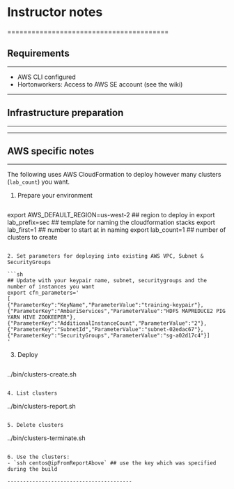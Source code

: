 # Instructor notes
========================================

## Requirements
----------------------------------------

- AWS CLI configured
- Hortonworkers: Access to AWS SE account (see the wiki)

----------------------------------------

## Infrastructure preparation
----------------------------------------


----------------------------------------

## AWS specific notes
----------------------------------------

The following uses AWS CloudFormation to deploy however many clusters (`lab_count`) you want.

1. Prepare your environment

   ```sh
export AWS_DEFAULT_REGION=us-west-2 ## region to deploy in
export lab_prefix=sec      ## template for naming the cloudformation stacks
export lab_first=1                  ## number to start at in naming
export lab_count=1                  ## number of clusters to create
   ```

2. Set parameters for deploying into existing AWS VPC, Subnet & SecurityGroups

   ```sh
## Update with your keypair name, subnet, securitygroups and the number of instances you want
export cfn_parameters='
[
  {"ParameterKey":"KeyName","ParameterValue":"training-keypair"},
  {"ParameterKey":"AmbariServices","ParameterValue":"HDFS MAPREDUCE2 PIG YARN HIVE ZOOKEEPER"},
  {"ParameterKey":"AdditionalInstanceCount","ParameterValue":"2"},
  {"ParameterKey":"SubnetId","ParameterValue":"subnet-02edac67"},
  {"ParameterKey":"SecurityGroups","ParameterValue":"sg-a02d17c4"}]
'
   ```

3. Deploy

   ```
../bin/clusters-create.sh
   ```

4. List clusters

   ```
../bin/clusters-report.sh
   ```

5. Delete clusters

   ```
../bin/clusters-terminate.sh
   ```

6. Use the clusters:
   - `ssh centos@ipFromReportAbove` ## use the key which was specified during the build

----------------------------------------
